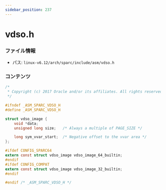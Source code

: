 ```yaml
---
sidebar_position: 237
---
```

# vdso.h

### ファイル情報

- パス: `linux-v6.12/arch/sparc/include/asm/vdso.h`

### コンテンツ

```h
/*
 * Copyright (c) 2017 Oracle and/or its affiliates. All rights reserved.
 */

#ifndef _ASM_SPARC_VDSO_H
#define _ASM_SPARC_VDSO_H

struct vdso_image {
	void *data;
	unsigned long size;   /* Always a multiple of PAGE_SIZE */

	long sym_vvar_start;  /* Negative offset to the vvar area */
};

#ifdef CONFIG_SPARC64
extern const struct vdso_image vdso_image_64_builtin;
#endif
#ifdef CONFIG_COMPAT
extern const struct vdso_image vdso_image_32_builtin;
#endif

#endif /* _ASM_SPARC_VDSO_H */

```
